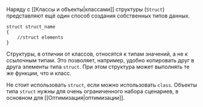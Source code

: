 
Наряду с [[Классы и объекты|классами]] структуры (`Struct`) представляют ещё один способ создания собственных типов данных. 

```
struct struct_name
{
	//struct elements
}
```

Структуры, в отличии от классов, относятся к типам значений, а не к ссылочным типам. Это позволяет, например, удобно копировать друг в друга элементы типа `struct`.
При этом структура может выполнять те же функции, что и класс.

Не стоит использовать `struct`, если можно использовать `class`. Объекты типа `struct` нужны для очень ограниченного набора сценариев, в основном для [[Оптимизация|оптимизации]].